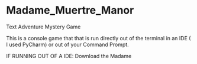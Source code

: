 # Madame_Muertre_Manor
Text Adventure Mystery Game

This is a console game that that is run directly out of the terminal in an IDE ( I used PyCharm) or out of your Command Prompt.

IF RUNNING OUT OF A IDE:
            Download the Madame
